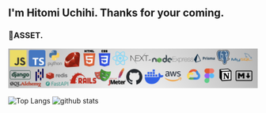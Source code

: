 ## I'm Hitomi Uchihi. Thanks for your coming.

### 🌱ASSET.
![no images...](my_asset.png)

<p align="left"> 
  <img alt="Top Langs" height="150px" src="https://github-readme-stats.vercel.app/api/top-langs/?username=hitomiuchihi&layout=compact&show_icons=true&theme=onedark" />
  <img alt="github stats" height="150px" src="https://github-readme-stats.vercel.app/api?username=hitomiuchihi&theme=onedark&show_icons=ture" />
</p>
<!--
**hitomiuchihi/hitomiuchihi** is a ✨ _special_ ✨ repository because its `README.md` (this file) appears on your GitHub profile.

Here are some ideas to get you started:

- 🔭 I’m currently working on ...
- 🌱 I’m currently learning ...
- 👯 I’m looking to collaborate on ...
- 🤔 I’m looking for help with ...
- 💬 Ask me about ...
- 📫 How to reach me: ...
- 😄 Pronouns: ...
- ⚡ Fun fact: ...
-->
